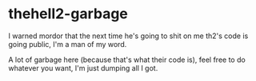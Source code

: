 # thehell2-garbage
I warned mordor that the next time he's going to shit on me th2's code is going public, I'm a man of my word.

A lot of garbage here (because that's what their code is), feel free to do whatever you want, I'm just dumping all I got.
